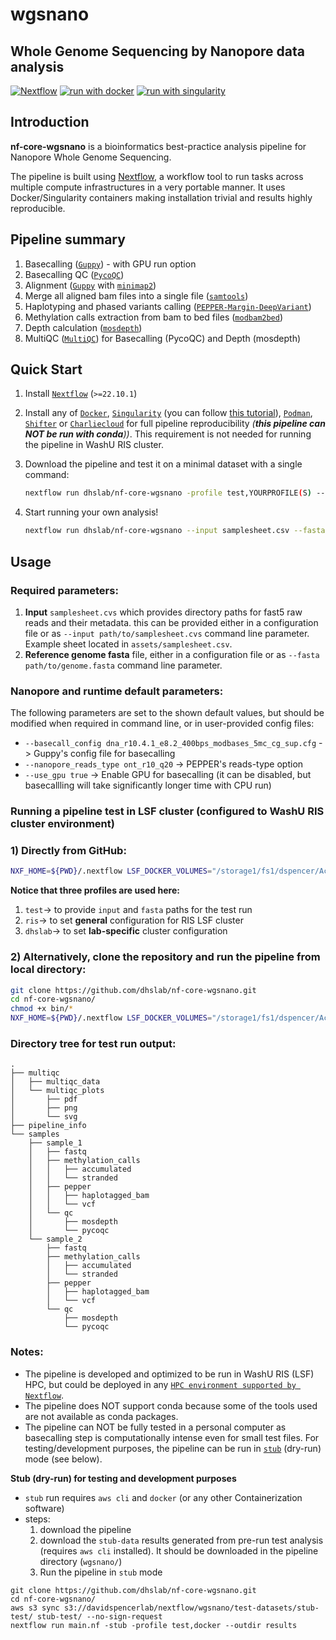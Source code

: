 # wgsnano
## Whole Genome Sequencing by Nanopore data analysis


[![Nextflow](https://img.shields.io/badge/nextflow%20DSL2-%E2%89%A522.10.1-23aa62.svg)](https://www.nextflow.io/)
[![run with docker](https://img.shields.io/badge/run%20with-docker-0db7ed?labelColor=000000&logo=docker)](https://www.docker.com/)
[![run with singularity](https://img.shields.io/badge/run%20with-singularity-1d355c.svg?labelColor=000000)](https://sylabs.io/docs/)


## Introduction

<!-- TODO nf-core: Write a 1-2 sentence summary of what data the pipeline is for and what it does -->

**nf-core-wgsnano** is a bioinformatics best-practice analysis pipeline for Nanopore Whole Genome Sequencing.

The pipeline is built using [Nextflow](https://www.nextflow.io), a workflow tool to run tasks across multiple compute infrastructures in a very portable manner. It uses Docker/Singularity containers making installation trivial and results highly reproducible.

<!-- TODO nf-core: Add full-sized test dataset and amend the paragraph below if applicable -->


## Pipeline summary

<!-- TODO nf-core: Fill in short bullet-pointed list of the default steps in the pipeline -->

1. Basecalling ([`Guppy`](https://nanoporetech.com/nanopore-sequencing-data-analysis)) - with GPU run option
1. Basecalling QC ([`PycoQC`](https://a-slide.github.io/pycoQC/))
1. Alignment ([`Guppy`](https://nanoporetech.com/nanopore-sequencing-data-analysis) with [`minimap2`](https://github.com/lh3/minimap2))
1. Merge all aligned bam files into a single file ([`samtools`](http://www.htslib.org/doc/samtools.html))
1. Haplotyping and phased variants calling ([`PEPPER-Margin-DeepVariant`](https://github.com/kishwarshafin/pepper))
1. Methylation calls extraction from bam to bed files ([`modbam2bed`](https://github.com/epi2me-labs/modbam2bed))
1. Depth calculation ([`mosdepth`](https://github.com/brentp/mosdepth))
1. MultiQC ([`MultiQC`](https://multiqc.info/)) for Basecalling (PycoQC) and Depth (mosdepth)

## Quick Start

1. Install [`Nextflow`](https://www.nextflow.io/docs/latest/getstarted.html#installation) (`>=22.10.1`)

2. Install any of [`Docker`](https://docs.docker.com/engine/installation/), [`Singularity`](https://www.sylabs.io/guides/3.0/user-guide/) (you can follow [this tutorial](https://singularity-tutorial.github.io/01-installation/)), [`Podman`](https://podman.io/), [`Shifter`](https://nersc.gitlab.io/development/shifter/how-to-use/) or [`Charliecloud`](https://hpc.github.io/charliecloud/) for full pipeline reproducibility _(**this pipeline can NOT be run with conda**))_. This requirement is not needed for running the pipeline in WashU RIS cluster.

3. Download the pipeline and test it on a minimal dataset with a single command:

   ```bash
   nextflow run dhslab/nf-core-wgsnano -profile test,YOURPROFILE(S) --outdir <OUTDIR>
   ```


4. Start running your own analysis!

   <!-- TODO nf-core: Update the example "typical command" below used to run the pipeline -->

   ```bash
   nextflow run dhslab/nf-core-wgsnano --input samplesheet.csv --fasta <FASTA> -profile <docker/singularity/podman/shifter/charliecloud/conda/institute> --outdir <OUTDIR>
   ```

## Usage
### Required parameters:
1. **Input** `samplesheet.cvs` which provides directory paths for fast5 raw reads and their metadata. this can be provided either in a configuration file or as `--input path/to/samplesheet.cvs` command line parameter. Example sheet located in `assets/samplesheet.csv`.
2. **Reference genome fasta** file, either in a configuration file or as `--fasta path/to/genome.fasta` command line parameter.

### Nanopore and runtime default parameters:
The following parameters are set to the shown default values, but should be modified when required in command line, or in user-provided config files:

- `--basecall_config dna_r10.4.1_e8.2_400bps_modbases_5mc_cg_sup.cfg` -> Guppy's config file for basecalling
- `--nanopore_reads_type ont_r10_q20` -> PEPPER's reads-type option
- `--use_gpu true` -> Enable GPU for basecalling (it can be disabled, but basecallling will take significantly longer time with CPU run)

### Running a pipeline test in LSF cluster (configured to WashU RIS cluster environment)


### **1) Directly from GitHub:**
```bash
NXF_HOME=${PWD}/.nextflow LSF_DOCKER_VOLUMES="/storage1/fs1/dspencer/Active:/storage1/fs1/dspencer/Active $HOME:$HOME" bsub -g /dspencer/nextflow -G compute-dspencer -q dspencer -e nextflow_launcher.err -o nextflow_launcher.log -We 2:00 -n 2 -M 12GB -R "select[mem>=16000] span[hosts=1] rusage[mem=16000]" -a "docker(ghcr.io/dhslab/docker-nextflow)" nextflow run dhslab/nf-core-wgsnano -r dev -profile test,ris,dhslab --outdir results
```
**Notice that three profiles are used here:**
1. `test`-> to provide `input` and `fasta` paths for the test run
2. `ris`-> to set **general** configuration for RIS LSF cluster
3. `dhslab`-> to set **lab-specific** cluster configuration

### **2) Alternatively, clone the repository and run the pipeline from local directory:**
```bash
git clone https://github.com/dhslab/nf-core-wgsnano.git
cd nf-core-wgsnano/
chmod +x bin/*
NXF_HOME=${PWD}/.nextflow LSF_DOCKER_VOLUMES="/storage1/fs1/dspencer/Active:/storage1/fs1/dspencer/Active $HOME:$HOME" bsub -g /dspencer/nextflow -G compute-dspencer -q dspencer -e nextflow_launcher.err -o nextflow_launcher.log -We 2:00 -n 2 -M 12GB -R "select[mem>=16000] span[hosts=1] rusage[mem=16000]" -a "docker(ghcr.io/dhslab/docker-nextflow)" nextflow run main.nf -profile test,ris,dhslab --outdir results
```
### **Directory tree for test run output:**

```
.
├── multiqc
│   ├── multiqc_data
│   └── multiqc_plots
│       ├── pdf
│       ├── png
│       └── svg
├── pipeline_info
└── samples
    ├── sample_1
    │   ├── fastq
    │   ├── methylation_calls
    │   │   ├── accumulated
    │   │   └── stranded
    │   ├── pepper
    │   │   ├── haplotagged_bam
    │   │   └── vcf
    │   └── qc
    │       ├── mosdepth
    │       └── pycoqc
    └── sample_2
        ├── fastq
        ├── methylation_calls
        │   ├── accumulated
        │   └── stranded
        ├── pepper
        │   ├── haplotagged_bam
        │   └── vcf
        └── qc
            ├── mosdepth
            └── pycoqc
```


### Notes:
- The pipeline is developed and optimized to be run in WashU RIS (LSF) HPC, but could be deployed in any [`HPC environment supported by Nextflow`](https://www.nextflow.io/docs/latest/executor.html).
- The pipeline does NOT support conda because some of the tools used are not available as conda packages.
- The pipeline can NOT be fully tested in a personal computer as basecalling step is computationally intense even for small test files. For testing/development purposes, the pipeline can be run in [`stub`](https://www.nextflow.io/docs/latest/process.html#stub) (dry-run) mode (see below).

**Stub (dry-run) for testing and development purposes**
- `stub` run requires `aws cli` and `docker` (or any other Containerization software)
- steps:
   1. download the pipeline
   2. download the `stub-data` results generated from pre-run test analysis (requires `aws cli` installed). It should be downloaded in the pipeline directory (`wgsnano/`)
   3. Run the pipeline in `stub` mode
```
git clone https://github.com/dhslab/nf-core-wgsnano.git
cd nf-core-wgsnano/
aws s3 sync s3://davidspencerlab/nextflow/wgsnano/test-datasets/stub-test/ stub-test/ --no-sign-request
nextflow run main.nf -stub -profile test,docker --outdir results
```

